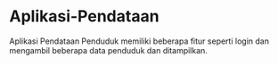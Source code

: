 # Aplikasi-Pendataan
Aplikasi Pendataan Penduduk memiliki beberapa fitur seperti login dan mengambil beberapa data penduduk dan ditampilkan.
